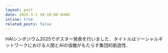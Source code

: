 ```yaml
---
layout: post
date: 2025-3-1 10:10:00-0400
inline: true
related_posts: false
---
```


HAIシンポジウム2025でポスター発表を行いました．タイトルはソーシャルネットワークにおける人間とAIの協働がもたらす集団的創造性．
